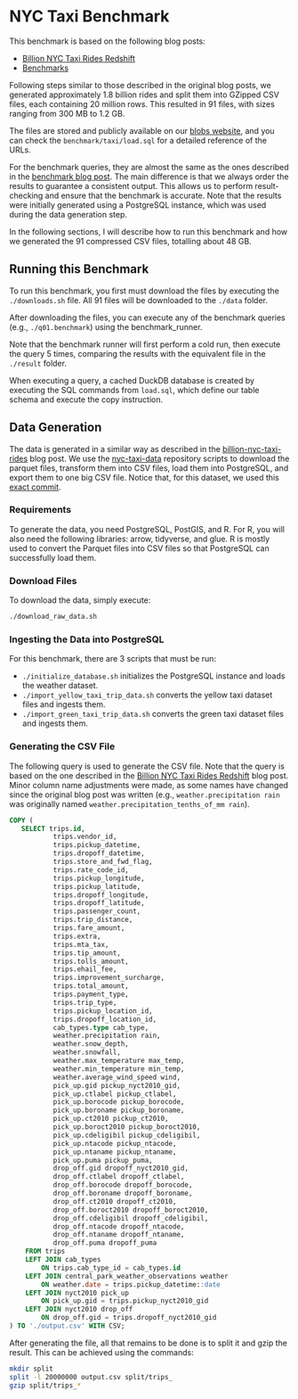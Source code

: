 # NYC Taxi Benchmark

This benchmark is based on the following blog posts:
- [Billion NYC Taxi Rides Redshift](https://tech.marksblogg.com/billion-nyc-taxi-rides-redshift.html)
- [Benchmarks](https://tech.marksblogg.com/benchmarks.html)

Following steps similar to those described in the original blog posts, we generated approximately 1.8 billion rides and split them into GZipped CSV files, each containing 20 million rows. This resulted in 91 files, with sizes ranging from 300 MB to 1.2 GB.

The files are stored and publicly available on our [blobs website](https://blobs.duckdb.org/data/nyc-taxi-dataset), and you can check the `benchmark/taxi/load.sql` for a detailed reference of the URLs.

For the benchmark queries, they are almost the same as the ones described in the [benchmark blog post](https://tech.marksblogg.com/benchmarks.html). The main difference is that we always order the results to guarantee a consistent output. This allows us to perform result-checking and ensure that the benchmark is accurate. Note that the results were initially generated using a PostgreSQL instance, which was used during the data generation step.

In the following sections, I will describe how to run this benchmark and how we generated the 91 compressed CSV files, totalling about 48 GB.

## Running this Benchmark

To run this benchmark, you first must download the files by executing the `./downloads.sh` file. 
All 91 files will be downloaded to the `./data` folder.

After downloading the files, you can execute any of the benchmark queries (e.g., `./q01.benchmark`) using the benchmark_runner.

Note that the benchmark runner will first perform a cold run, then execute the query 5 times, comparing the results with the equivalent file in the `./result` folder.

When executing a query, a cached DuckDB database is created by executing the SQL commands from `load.sql`, which define our table schema and execute the copy instruction.

## Data Generation
The data is generated in a similar way as described in the [billion-nyc-taxi-rides](https://tech.marksblogg.com/billion-nyc-taxi-rides-redshift.html) blog post.
We use the [nyc-taxi-data](https://github.com/toddwschneider/nyc-taxi-data) repository scripts to download the parquet files, transform them into CSV files, load them into PostgreSQL, and export them to one big CSV file.
Notice that, for this dataset, we used this [exact commit](https://github.com/toddwschneider/nyc-taxi-data/commit/c65ad8332a44f49770644b11576c0529b40bbc76).

### Requirements
To generate the data, you need PostgreSQL, PostGIS, and R.
For R, you will also need the following libraries: arrow, tidyverse, and glue. R is mostly used to convert the Parquet files into CSV files so that PostgreSQL can successfully load them.

### Download Files
To download the data, simply execute:
```bash
./download_raw_data.sh
```

### Ingesting the Data into PostgreSQL
For this benchmark, there are 3 scripts that must be run:
* `./initialize_database.sh` initializes the PostgreSQL instance and loads the weather dataset.
* `./import_yellow_taxi_trip_data.sh` converts the yellow taxi dataset files and ingests them.
* `./import_green_taxi_trip_data.sh` converts the green taxi dataset files and ingests them.

### Generating the CSV File
The following query is used to generate the CSV file. Note that the query is based on the one described in the [Billion NYC Taxi Rides Redshift](https://tech.marksblogg.com/billion-nyc-taxi-rides-redshift.html) blog post. Minor column name adjustments were made, as some names have changed since the original blog post was written (e.g., `weather.precipitation rain` was originally named `weather.precipitation_tenths_of_mm rain`).

```sql
COPY (
   SELECT trips.id,
           trips.vendor_id,
           trips.pickup_datetime,
           trips.dropoff_datetime,
           trips.store_and_fwd_flag,
           trips.rate_code_id,
           trips.pickup_longitude,
           trips.pickup_latitude,
           trips.dropoff_longitude,
           trips.dropoff_latitude,
           trips.passenger_count,
           trips.trip_distance,
           trips.fare_amount,
           trips.extra,
           trips.mta_tax,
           trips.tip_amount,
           trips.tolls_amount,
           trips.ehail_fee,
           trips.improvement_surcharge,
           trips.total_amount,
           trips.payment_type,
           trips.trip_type,
           trips.pickup_location_id,
           trips.dropoff_location_id,
           cab_types.type cab_type,
           weather.precipitation rain,
           weather.snow_depth,
           weather.snowfall,
           weather.max_temperature max_temp,
           weather.min_temperature min_temp,
           weather.average_wind_speed wind,
           pick_up.gid pickup_nyct2010_gid,
           pick_up.ctlabel pickup_ctlabel,
           pick_up.borocode pickup_borocode,
           pick_up.boroname pickup_boroname,
           pick_up.ct2010 pickup_ct2010,
           pick_up.boroct2010 pickup_boroct2010,
           pick_up.cdeligibil pickup_cdeligibil,
           pick_up.ntacode pickup_ntacode,
           pick_up.ntaname pickup_ntaname,
           pick_up.puma pickup_puma,
           drop_off.gid dropoff_nyct2010_gid,
           drop_off.ctlabel dropoff_ctlabel,
           drop_off.borocode dropoff_borocode,
           drop_off.boroname dropoff_boroname,
           drop_off.ct2010 dropoff_ct2010,
           drop_off.boroct2010 dropoff_boroct2010,
           drop_off.cdeligibil dropoff_cdeligibil,
           drop_off.ntacode dropoff_ntacode,
           drop_off.ntaname dropoff_ntaname,
           drop_off.puma dropoff_puma
    FROM trips
    LEFT JOIN cab_types
        ON trips.cab_type_id = cab_types.id
    LEFT JOIN central_park_weather_observations weather
        ON weather.date = trips.pickup_datetime::date
    LEFT JOIN nyct2010 pick_up
        ON pick_up.gid = trips.pickup_nyct2010_gid
    LEFT JOIN nyct2010 drop_off
        ON drop_off.gid = trips.dropoff_nyct2010_gid
) TO './output.csv' WITH CSV;
```

After generating the file, all that remains to be done is to split it and gzip the result. This can be achieved using the commands:
```bash
mkdir split
split -l 20000000 output.csv split/trips_
gzip split/trips_*
```

